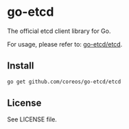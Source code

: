 # go-etcd

The official etcd client library for Go.

For usage, please refer to: [go-etcd/etcd](http://godoc.org/github.com/coreos/go-etcd/etcd).

## Install

```bash
go get github.com/coreos/go-etcd/etcd
```

## License

See LICENSE file.